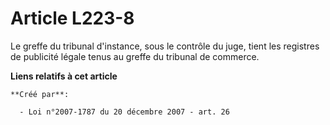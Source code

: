 # Article L223-8

Le greffe du tribunal d'instance, sous le contrôle du juge, tient les registres de publicité légale tenus au greffe du
tribunal de commerce.

**Liens relatifs à cet article**

	**Créé par**:

	  - Loi n°2007-1787 du 20 décembre 2007 - art. 26
